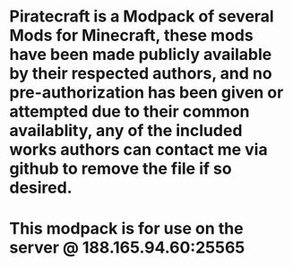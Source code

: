 # Piratecraft is a Modpack of several Mods for Minecraft, these mods have been made publicly available by their respected authors, and no pre-authorization has been given or attempted due to their common availablity, any of the included works authors can contact me via github to remove the file if so desired.
# This modpack is for use on the server @ 188.165.94.60:25565 
